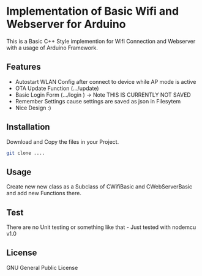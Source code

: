 # Implementation of Basic Wifi and Webserver for Arduino

This is a Basic C++ Style implemention for Wifi Connection and Webserver with a usage of Arduino Framework.

## Features

- Autostart WLAN Config after connect to device while AP mode is active
- OTA Update Function  (.../update)
- Basic Login Form   (.../login ) -> Note THIS IS CURRENTLY NOT SAVED 
- Remember Settings cause settings are saved as json in Filesytem
- Nice Design :)


## Installation

Download and Copy the files in your Project.



```bash
git clone ....
```

## Usage

Create new new class as a Subclass of CWifiBasic and CWebServerBasic and add new Functions there.


## Test

There are no Unit testing or something like that - Just tested with nodemcu v1.0


## License
GNU General Public License